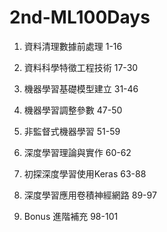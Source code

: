 # 2nd-ML100Days
1. 資料清理數據前處理      1-16

2. 資料科學特徵工程技術    17-30

3. 機器學習基礎模型建立    31-46

4. 機器學習調整參數       47-50

5. 非監督式機器學習       51-59

6. 深度學習理論與實作     60-62

7. 初探深度學習使用Keras  63-88

8. 深度學習應用卷積神經網路 89-97

9. Bonus 進階補充        98-101
